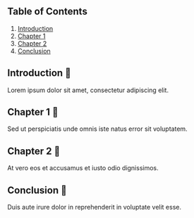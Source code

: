 ## Table of Contents

1. [Introduction](#introduction-emoji)
2. [Chapter 1](#chapter-1-emoji)
3. [Chapter 2](#chapter-2-emoji)
4. [Conclusion](#conclusion-emoji)

## Introduction :wave: <a name="introduction-emoji"></a>

Lorem ipsum dolor sit amet, consectetur adipiscing elit.

## Chapter 1 :bookmark_tabs: <a name="chapter-1-emoji"></a>

Sed ut perspiciatis unde omnis iste natus error sit voluptatem.

## Chapter 2 :book: <a name="chapter-2-emoji"></a>

At vero eos et accusamus et iusto odio dignissimos.

## Conclusion :scroll: <a name="conclusion-emoji"></a>

Duis aute irure dolor in reprehenderit in voluptate velit esse.


